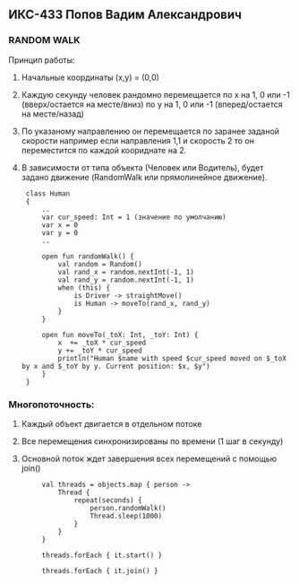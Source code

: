 ## ИКС-433 Попов Вадим Александрович

### RANDOM WALK
Принцип работы:
1. Начальные координаты (x,y) = (0,0)
2. Каждую секунду человек рандомно перемещается по x на 1, 0 или -1 (вверх/остается на месте/вниз) по y на 1, 0 или -1 (вперед/остается на месте/назад)
3. По указаному направлению он перемещается по заранее заданой скорости например если направления 1,1 и скорость 2 то он переместится по каждой коориднате на 2.
4. В зависимости от типа объекта (Человек или Водитель), будет задано движение (RandomWalk или прямолинейное движение).

        class Human
        {
            ..
            var cur_speed: Int = 1 (значение по умолчанию)
            var x = 0
            var y = 0
            ..

            open fun randomWalk() {
                val random = Random()
                val rand_x = random.nextInt(-1, 1)
                val rand_y = random.nextInt(-1, 1)
                when (this) {
                    is Driver -> straightMove()
                    is Human -> moveTo(rand_x, rand_y)
                }
            }
            
            open fun moveTo(_toX: Int, _toY: Int) {
                x  += _toX * cur_speed
                y += _toY * cur_speed
                println("Human $name with speed $cur_speed moved on $_toX by x and $_toY by y. Current position: $x, $y")
            }
        }

### Многопоточность:

1. Каждый объект двигается в отдельном потоке
2. Все перемещения синхронизированы по времени (1 шаг в секунду)
3. Основной поток ждет завершения всех перемещений с помощью join()

            val threads = objects.map { person ->
                Thread {
                    repeat(seconds) {
                        person.randomWalk()
                        Thread.sleep(1000)
                    }
                }
            }
        
            threads.forEach { it.start() }
        
            threads.forEach { it.join() }
